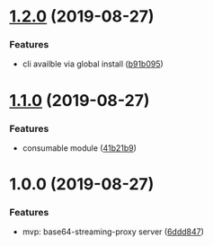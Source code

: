 # [1.2.0](https://github.com/evanchiu/base64-streaming-proxy/compare/v1.1.0...v1.2.0) (2019-08-27)


### Features

* cli availble via global install ([b91b095](https://github.com/evanchiu/base64-streaming-proxy/commit/b91b095))

# [1.1.0](https://github.com/evanchiu/base64-streaming-proxy/compare/v1.0.0...v1.1.0) (2019-08-27)


### Features

* consumable module ([41b21b9](https://github.com/evanchiu/base64-streaming-proxy/commit/41b21b9))

# 1.0.0 (2019-08-27)


### Features

* mvp: base64-streaming-proxy server ([6ddd847](https://github.com/evanchiu/base64-streaming-proxy/commit/6ddd847))
